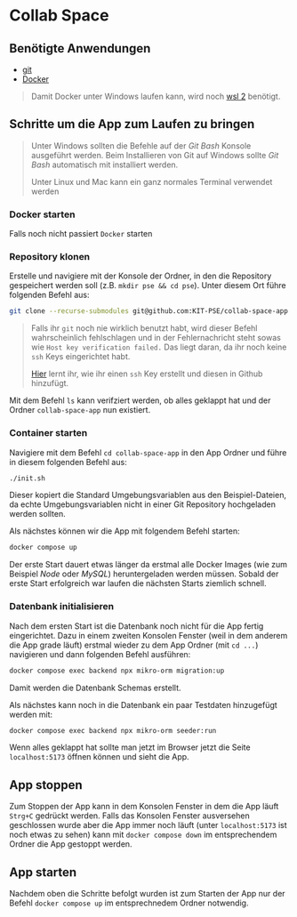 # Collab Space

## Benötigte Anwendungen
- [git](https://git-scm.com/download/win)
- [Docker](https://www.docker.com/products/docker-desktop/)

> Damit Docker unter Windows laufen kann, wird noch [wsl 2](https://learn.microsoft.com/en-us/windows/wsl/install) benötigt.


## Schritte um die App zum Laufen zu bringen

> Unter Windows sollten die Befehle auf der *Git Bash* Konsole ausgeführt werden. Beim Installieren von Git auf Windows sollte *Git Bash* automatisch mit installiert werden.
>
> Unter Linux und Mac kann ein ganz normales Terminal verwendet werden

### Docker starten

Falls noch nicht passiert `Docker` starten  

### Repository klonen

Erstelle und navigiere mit der Konsole der Ordner, in den die Repository gespeichert werden soll (z.B. `mkdir pse && cd pse`). Unter diesem Ort führe folgenden Befehl aus:

```bash
git clone --recurse-submodules git@github.com:KIT-PSE/collab-space-app.git
```

> Falls ihr `git` noch nie wirklich benutzt habt, wird dieser Befehl wahrscheinlich fehlschlagen und in der Fehlernachricht steht sowas wie `Host key verification failed.` Das liegt daran, da ihr noch keine `ssh` Keys eingerichtet habt.
>
> [Hier](https://docs.github.com/en/authentication/connecting-to-github-with-ssh/generating-a-new-ssh-key-and-adding-it-to-the-ssh-agent) lernt ihr, wie ihr einen `ssh` Key erstellt und diesen in Github hinzufügt.

Mit dem Befehl `ls` kann verifziert werden, ob alles geklappt hat und der Ordner `collab-space-app` nun existiert.

### Container starten

Navigiere mit dem Befehl `cd collab-space-app` in den App Ordner und führe in diesem folgenden Befehl aus:

```bash
./init.sh
```
Dieser kopiert die Standard Umgebungsvariablen aus den Beispiel-Dateien, da echte Umgebungsvariablen nicht in einer Git Repository hochgeladen werden sollten.

Als nächstes können wir die App mit folgendem Befehl starten:

```bash
docker compose up
```

Der erste Start dauert etwas länger da erstmal alle Docker Images (wie zum Beispiel *Node* oder *MySQL*) heruntergeladen werden müssen. Sobald der erste Start erfolgreich war laufen die nächsten Starts ziemlich schnell.

### Datenbank initialisieren

Nach dem ersten Start ist die Datenbank noch nicht für die App fertig eingerichtet. Dazu in einem zweiten Konsolen Fenster (weil in dem anderem die App grade läuft) erstmal wieder zu dem App Ordner (mit `cd ...`) navigieren und dann folgenden Befehl ausführen:

```bash
docker compose exec backend npx mikro-orm migration:up
```

Damit werden die Datenbank Schemas erstellt.

Als nächstes kann noch in die Datenbank ein paar Testdaten hinzugefügt werden mit:

```bash
docker compose exec backend npx mikro-orm seeder:run
```

Wenn alles geklappt hat sollte man jetzt im Browser jetzt die Seite `localhost:5173` öffnen können und sieht die App.

## App stoppen

Zum Stoppen der App kann in dem Konsolen Fenster in dem die App läuft `Strg+C` gedrückt werden. Falls das Konsolen Fenster ausversehen geschlossen wurde aber die App immer noch läuft (unter `localhost:5173` ist noch etwas zu sehen) kann mit `docker compose down` im entsprechendem Ordner die App gestoppt werden.

## App starten

Nachdem oben die Schritte befolgt wurden ist zum Starten der App nur der Befehl `docker compose up` im entsprechnedem Ordner notwendig.